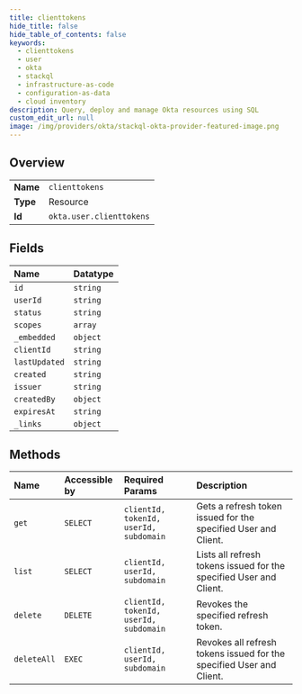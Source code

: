```yaml
---
title: clienttokens
hide_title: false
hide_table_of_contents: false
keywords:
  - clienttokens
  - user
  - okta    
  - stackql
  - infrastructure-as-code
  - configuration-as-data
  - cloud inventory
description: Query, deploy and manage Okta resources using SQL
custom_edit_url: null
image: /img/providers/okta/stackql-okta-provider-featured-image.png
---
```

  
    

## Overview
<table><tbody>
<tr><td><b>Name</b></td><td><code>clienttokens</code></td></tr>
<tr><td><b>Type</b></td><td>Resource</td></tr>
<tr><td><b>Id</b></td><td><code>okta.user.clienttokens</code></td></tr>
</tbody></table>

## Fields
| Name | Datatype |
|:-----|:---------|
| `id` | `string` |
| `userId` | `string` |
| `status` | `string` |
| `scopes` | `array` |
| `_embedded` | `object` |
| `clientId` | `string` |
| `lastUpdated` | `string` |
| `created` | `string` |
| `issuer` | `string` |
| `createdBy` | `object` |
| `expiresAt` | `string` |
| `_links` | `object` |
## Methods
| Name | Accessible by | Required Params | Description |
|:-----|:--------------|:----------------|:------------|
| `get` | `SELECT` | `clientId, tokenId, userId, subdomain` | Gets a refresh token issued for the specified User and Client. |
| `list` | `SELECT` | `clientId, userId, subdomain` | Lists all refresh tokens issued for the specified User and Client. |
| `delete` | `DELETE` | `clientId, tokenId, userId, subdomain` | Revokes the specified refresh token. |
| `deleteAll` | `EXEC` | `clientId, userId, subdomain` | Revokes all refresh tokens issued for the specified User and Client. |

